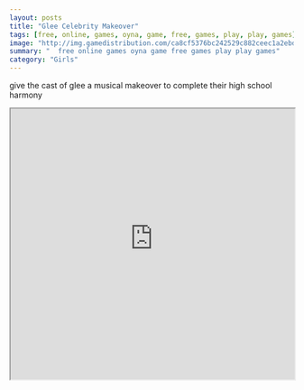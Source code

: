 ```yaml
---
layout: posts
title: "Glee Celebrity Makeover"
tags: [free, online, games, oyna, game, free, games, play, play, games]
image: "http://img.gamedistribution.com/ca8cf5376bc242529c882ceec1a2ebd9.jpg"
summary: "  free online games oyna game free games play play games"
category: "Girls"
---
```


give the cast of glee a musical makeover to complete their high school harmony

<iframe width="100%" height="480px;" src="http://flash.gamedistribution.com?game=ca8cf5376bc242529c882ceec1a2ebd9"></iframe>
